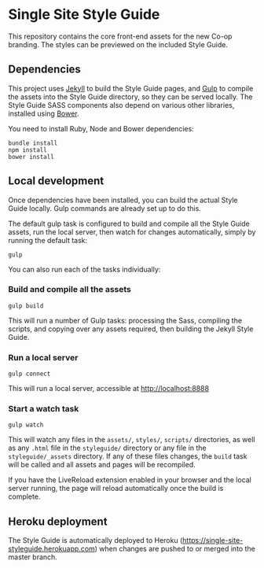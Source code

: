 # Single Site Style Guide

This repository contains the core front-end assets for the new Co-op branding. The styles can be previewed on the included Style Guide.

## Dependencies

This project uses [Jekyll](http://jekyllrb.com/) to build the Style Guide pages, and [Gulp](http://gulpjs.com/) to compile the assets into the Style Guide directory, so they can be served locally. The Style Guide SASS components also depend on various other libraries, installed using [Bower](http://bower.io/).

You need to install Ruby, Node and Bower dependencies:

```
bundle install
npm install
bower install
```

## Local development

Once dependencies have been installed, you can build the actual Style Guide locally. Gulp commands are already set up to do this.

The default gulp task is configured to build and compile all the Style Guide assets, run the local server, then watch for changes automatically, simply by running the default task:

```
gulp
```

You can also run each of the tasks individually:

### Build and compile all the assets
```
gulp build
```
This will run a number of Gulp tasks: processing the Sass, compiling the scripts, and copying over any assets required, then building the Jekyll Style Guide.


### Run a local server
```
gulp connect
```

This will run a local server, accessible at <http://localhost:8888>

### Start a watch task
```
gulp watch
```

This will watch any files in the `assets/`, `styles/`, `scripts/` directories, as well as any `.html` file in the `styleguide/` directory or any file in the `styleguide/_assets` directory. If any of these files changes, the `build` task will be called and all assets and pages will be recompiled.

If you have the LiveReload extension enabled in your browser and the local server running, the page will reload automatically once the build is complete.


## Heroku deployment

The Style Guide is automatically deployed to Heroku (<https://single-site-styleguide.herokuapp.com>) when changes are pushed to or merged into the master branch.


